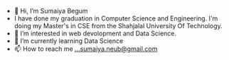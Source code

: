 - 👋 Hi, I’m Sumaiya Begum
-  I have done my graduation in Computer Science and Engineering. I'm doing my Master's in CSE from the Shahjalal University Of Technology.
- 👀 I’m interested in web devolopment and Data Science.
- 🌱 I’m currently learning Data Science
- 📫 How to reach me ...sumaiya.neub@gmail.com

<!---
SUMU45/SUMU45 is a ✨ special ✨ repository because its `README.md` (this file) appears on your GitHub profile.
You can click the Preview link to take a look at your changes.
--->
